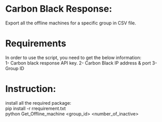 # Carbon Black Response:

Export all the offline machines for a specific group in CSV file.
# Requirements
In order to use the script, you need to get the below information:                 
    1- Carbon black response API key.
    2- Carbon Black IP address & port
    3- Group ID

# Instruction:
install all the required package:   
pip install -r rrequirement.txt    
python Get_Offline_machine <hostname> <port> <group_id> <number_of_inactive> <apikey>    


